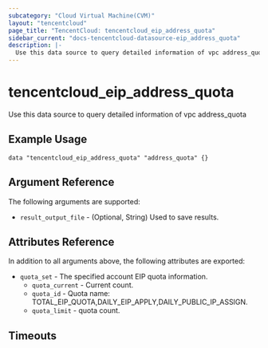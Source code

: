 ```yaml
---
subcategory: "Cloud Virtual Machine(CVM)"
layout: "tencentcloud"
page_title: "TencentCloud: tencentcloud_eip_address_quota"
sidebar_current: "docs-tencentcloud-datasource-eip_address_quota"
description: |-
  Use this data source to query detailed information of vpc address_quota
---
```


# tencentcloud_eip_address_quota

Use this data source to query detailed information of vpc address_quota

## Example Usage

```hcl
data "tencentcloud_eip_address_quota" "address_quota" {}
```

## Argument Reference

The following arguments are supported:

* `result_output_file` - (Optional, String) Used to save results.

## Attributes Reference

In addition to all arguments above, the following attributes are exported:

* `quota_set` - The specified account EIP quota information.
  * `quota_current` - Current count.
  * `quota_id` - Quota name: TOTAL_EIP_QUOTA,DAILY_EIP_APPLY,DAILY_PUBLIC_IP_ASSIGN.
  * `quota_limit` - quota count.


## Timeouts

<no value>


